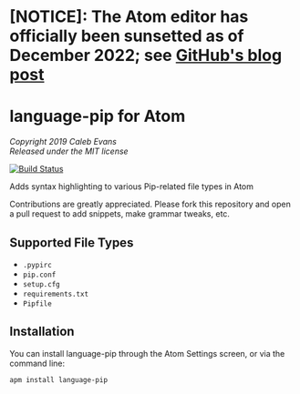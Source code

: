 # \[NOTICE\]: The Atom editor has officially been sunsetted as of December 2022; see [GitHub's blog post](https://github.blog/2022-06-08-sunsetting-atom/)

# language-pip for Atom

*Copyright 2019 Caleb Evans*  
*Released under the MIT license*

[![Build Status](https://app.travis-ci.com/caleb531/language-pip.svg?branch=master)](https://app.travis-ci.com/caleb531/language-pip)

Adds syntax highlighting to various Pip-related file types in Atom

Contributions are greatly appreciated. Please fork this repository and open a
pull request to add snippets, make grammar tweaks, etc.

## Supported File Types

- `.pypirc`
- `pip.conf`
- `setup.cfg`
- `requirements.txt`
- `Pipfile`

## Installation

You can install language-pip through the Atom Settings screen, or via the
command line:

```
apm install language-pip
```
